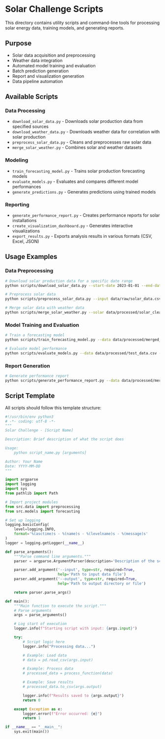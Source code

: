 # Solar Challenge Scripts

This directory contains utility scripts and command-line tools for processing solar energy data, training models, and generating reports.

## Purpose

- Solar data acquisition and preprocessing
- Weather data integration
- Automated model training and evaluation
- Batch prediction generation
- Report and visualization generation
- Data pipeline automation

## Available Scripts

### Data Processing

- `download_solar_data.py` - Downloads solar production data from specified sources
- `download_weather_data.py` - Downloads weather data for correlation with solar production
- `preprocess_solar_data.py` - Cleans and preprocesses raw solar data
- `merge_solar_weather.py` - Combines solar and weather datasets

### Modeling

- `train_forecasting_model.py` - Trains solar production forecasting models
- `evaluate_models.py` - Evaluates and compares different model performances
- `generate_predictions.py` - Generates predictions using trained models

### Reporting

- `generate_performance_report.py` - Creates performance reports for solar installations
- `create_visualization_dashboard.py` - Generates interactive visualizations
- `export_results.py` - Exports analysis results in various formats (CSV, Excel, JSON)

## Usage Examples

### Data Preprocessing

```bash
# Download solar production data for a specific date range
python scripts/download_solar_data.py --start-date 2023-01-01 --end-date 2023-12-31 --output data/raw/

# Preprocess solar data
python scripts/preprocess_solar_data.py --input data/raw/solar_data.csv --output data/processed/

# Merge solar data with weather data
python scripts/merge_solar_weather.py --solar data/processed/solar_clean.csv --weather data/raw/weather.csv --output data/processed/merged_data.csv
```

### Model Training and Evaluation

```bash
# Train a forecasting model
python scripts/train_forecasting_model.py --data data/processed/merged_data.csv --model-type random_forest --output models/rf_model.pkl

# Evaluate model performance
python scripts/evaluate_models.py --data data/processed/test_data.csv --models models/ --output reports/model_evaluation.json
```

### Report Generation

```bash
# Generate performance report
python scripts/generate_performance_report.py --data data/processed/merged_data.csv --predictions predictions/forecast.csv --output reports/performance_report.pdf
```

## Script Template

All scripts should follow this template structure:

```python
#!/usr/bin/env python3
# -*- coding: utf-8 -*-
"""
Solar Challenge - [Script Name]

Description: Brief description of what the script does

Usage:
    python script_name.py [arguments]

Author: Your Name
Date: YYYY-MM-DD
"""

import argparse
import logging
import sys
from pathlib import Path

# Import project modules
from src.data import preprocessing
from src.models import forecasting

# Set up logging
logging.basicConfig(
    level=logging.INFO,
    format='%(asctime)s - %(name)s - %(levelname)s - %(message)s'
)
logger = logging.getLogger(__name__)

def parse_arguments():
    """Parse command line arguments."""
    parser = argparse.ArgumentParser(description='Description of the script')

    parser.add_argument('--input', type=str, required=True,
                        help='Path to input data file')
    parser.add_argument('--output', type=str, required=True,
                        help='Path to output directory or file')

    return parser.parse_args()

def main():
    """Main function to execute the script."""
    # Parse arguments
    args = parse_arguments()

    # Log start of execution
    logger.info(f"Starting script with input: {args.input}")

    try:
        # Script logic here
        logger.info("Processing data...")

        # Example: Load data
        # data = pd.read_csv(args.input)

        # Example: Process data
        # processed_data = process_function(data)

        # Example: Save results
        # processed_data.to_csv(args.output)

        logger.info(f"Results saved to {args.output}")
        return 0

    except Exception as e:
        logger.error(f"Error occurred: {e}")
        return 1

if __name__ == "__main__":
    sys.exit(main())
```
